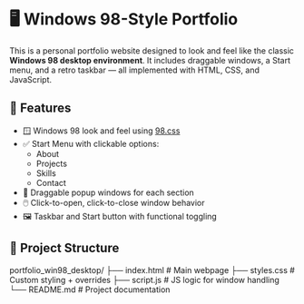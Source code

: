 # 🖥️ Windows 98-Style Portfolio

This is a personal portfolio website designed to look and feel like the classic **Windows 98 desktop environment**. It includes draggable windows, a Start menu, and a retro taskbar — all implemented with HTML, CSS, and JavaScript.


## 🚀 Features

- 🪟 Windows 98 look and feel using [98.css](https://jdan.github.io/98.css/)
- ✅ Start Menu with clickable options:
  - About
  - Projects
  - Skills
  - Contact
- 📂 Draggable popup windows for each section
- 🖱️ Click-to-open, click-to-close window behavior
- 🖼️ Taskbar and Start button with functional toggling

## 📁 Project Structure

portfolio_win98_desktop/
├── index.html # Main webpage
├── styles.css # Custom styling + overrides
├── script.js # JS logic for window handling
└── README.md # Project documentation
